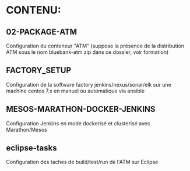 # CONTENU:  
  
## 02-PACKAGE-ATM
Configuration du conteneur "ATM" (suppose la présence de la distribution ATM sous le nom bluebank-atm.zip dans ce dossier, voir formation)  
  
## FACTORY_SETUP  
Configuration de la software factory jenkins/nexus/sonar/elk sur une machine centos 7.x en manuel ou automatique via ansible  
  
## MESOS-MARATHON-DOCKER-JENKINS  
Configuration Jenkins en mode dockerisé et clusterisé avec Marathon/Mesos  
  
## eclipse-tasks  
Configuration des taches de build/test/run de l'ATM sur Eclipse  
